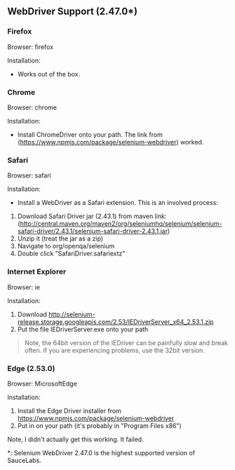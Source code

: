 ## WebDriver Support (2.47.0*)

### Firefox

Browser: firefox

Installation:

* Works out of the box.

### Chrome

Browser: chrome

Installation:

* Install ChromeDriver onto your path. The link from (https://www.npmjs.com/package/selenium-webdriver) worked.

### Safari

Browser: safari

Installation:

* Install a WebDriver as a Safari extension. This is an involved process:


1. Download Safari Driver jar (2.43.1) from maven link: (http://central.maven.org/maven2/org/seleniumhq/selenium/selenium-safari-driver/2.43.1/selenium-safari-driver-2.43.1.jar)
2. Unzip it (treat the jar as a zip)
3. Navigate to org/openqa/selenium
4. Double click "SafariDriver.safariextz"

### Internet Explorer

Browser: ie

Installation:

1. Download http://selenium-release.storage.googleapis.com/2.53/IEDriverServer_x64_2.53.1.zip
2. Put the file IEDriverServer.exe onto your path

> Note, the 64bit version of the IEDriver can be painfully slow and break often. If you are experiencing problems, use
the 32bit version.

### Edge (2.53.0)

Browser: MicrosoftEdge

Installation:

1. Install the Edge Driver installer from https://www.npmjs.com/package/selenium-webdriver
2. Put in on your path (it's probably in "Program Files x86")

Note, I didn't actually get this working. It failed.


*: Selenium WebDriver 2.47.0 is the highest supported version of SauceLabs.